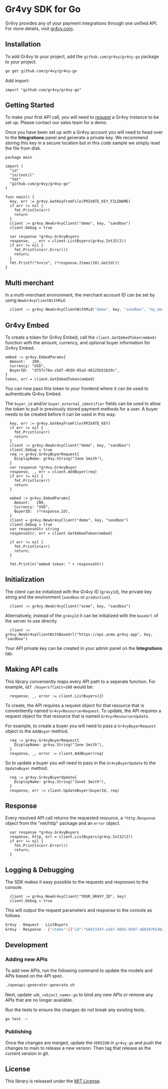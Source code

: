 # Gr4vy SDK for Go

Gr4vy provides any of your payment integrations through one unified API. For
more details, visit [gr4vy.com](https://gr4vy.com).

## Installation

To add Gr4vy to your project, add the `github.com/gr4vy/gr4vy-go` package to
your project.

```sh
go get github.com/gr4vy/gr4vy-go
```

Add import:

```golang
import "github.com/gr4vy/gr4vy-go"
```

## Getting Started

To make your first API call, you will need to [request](https://gr4vy.com) a
Gr4vy instance to be set up. Please contact our sales team for a demo.

Once you have been set up with a Gr4vy account you will need to head over to the
**Integrations** panel and generate a private key. We recommend storing this key
in a secure location but in this code sample we simply read the file from disk.

```golang
package main

import (
  "io"
  "io/ioutil"
  "fmt"
  "github.com/gr4vy/gr4vy-go"
)

func main() {
  key, err := gr4vy.GetKeyFromFile(PRIVATE_KEY_FILENAME)
  if err != nil {
    fmt.Println(err)
    return
  }
  client := gr4vy.NewGr4vyClient("demo", key, "sandbox")
  client.Debug = true

  var response *gr4vy.Gr4vyBuyers
  response, _, err = client.ListBuyers(gr4vy.Int32(2))
  if err != nil {
    fmt.Println(err.Error())
    return;
  }
  fmt.Printf("%+v\n", (*response.Items)[0].GetId())
}
```

## Multi merchant

In a multi-merchant environment, the merchant account ID can be set by using `NewGr4vyClientWithMid`:

```go
  client := gr4vy.NewGr4vyClientWithMid("demo", key, "sandbox", "my_merchant_account_id")
```


## Gr4vy Embed

To create a token for Gr4vy Embed, call the `client.GetEmbedToken(embed)`
function with the amount, currency, and optional buyer information for Gr4vy
Embed.

```golang
embed := gr4vy.EmbedParams{
  Amount:   200,
  Currency: "USD",
  BuyerID:  "d757c76a-cbd7-4b56-95a3-40125b51b29c",
}
token, err = client.GetEmbedToken(embed)
```

You can now pass this token to your frontend where it can be used to
authenticate Gr4vy Embed.

The `buyer_id` and/or `buyer_external_identifier` fields can be used to allow
the token to pull in previously stored payment methods for a user. A buyer
needs to be created before it can be used in this way.

```golang
  key, err := gr4vy.GetKeyFromFile(PRIVATE_KEY)
  if err != nil {
    fmt.Println(err)
    return
  }
  client := gr4vy.NewGr4vyClient("demo", key, "sandbox")
  client.Debug = true
  req := gr4vy.Gr4vyBuyerRequest{
    DisplayName: gr4vy.String("Jane Smith"),
  }
  var response *gr4vy.Gr4vyBuyer
  response, _, err = client.AddBuyer(req)
  if err != nil {
    fmt.Println(err)
    return
  }

  embed := gr4vy.EmbedParams{
    Amount:   200,
    Currency: "USD",
    BuyerID:  (*response.Id),
  }
  client = gr4vy.NewGr4vyClient("demo", key, "sandbox")
  client.Debug = true
  var responseStr string
  responseStr, err = client.GetEmbedToken(embed)

  if err != nil {
    fmt.Println(err)
    return;
  }

  fmt.Println("embed token: " + responseStr)
```

## Initialization

The client can be initialized with the Gr4vy ID (`gr4vyId`), the private key
string and the environment (`sandbox` or `production`).

```golang
  client := gr4vy.NewGr4vyClient("acme", key, "sandbox")
```

Alternatively, instead of the `gr4vyId` it can be initialized with the `baseUrl`
of the server to use directly.

```golang
  client := gr4vy.NewGr4vyClientWithBaseUrl("https://api.acme.gr4vy.app", key, "sandbox")
```

Your API private key can be created in your admin panel on the **Integrations**
tab.


## Making API calls

This library conveniently maps every API path to a seperate function. For
example, `GET /buyers?limit=100` would be:

```golang
  response, _, error := client.ListBuyers(2)
```

To create, the API requires a request object for that resource that is conventiently
named `Gr4vy<Resource>Request`.  To update, the API requires a request object
for that resource that is named `Gr4vy<Resource>Update`.

For example, to create a buyer you will need to pass a `Gr4vyBuyerRequest` object to
the `AddBuyer` method.

```golang
  req := gr4vy.Gr4vyBuyerRequest{
    DisplayName: gr4vy.String("Jane Smith"),
  }
  response, _, error := client.AddBuyer(req)
```

So to update a buyer you will need to pass in the `Gr4vyBuyerUpdate` to the
`UpdateBuyer` method.

```golang
  req := gr4vy.Gr4vyBuyerUpdate{
    DisplayName: gr4vy.String("Janet Smith"),
  }
  response, err := client.UpdateBuyer(buyerId, req)
```

## Response

Every resolved API call returns the requested resource, a `*http.Response`
object from the "net/http" package and an `error` object.


```golang
  var response *gr4vy.Gr4vyBuyers
  response, http, err = client.ListBuyers(gr4vy.Int32(2))
  if err != nil {
    fmt.Println(err.Error())
    return;
  }
```

## Logging & Debugging

The SDK makes it easy possible to the requests and responses to the console.

```golang
  client := gr4vy.NewGr4vyClient("YOUR_GR4VY_ID", key)
  client.Debug = true
```

This will output the request parameters and response to the console as follows.

```sh
Gr4vy - Request - ListBuyers
Gr4vy - Response - {"items":[{"id":"b8433347-a16f-46b5-958f-d681876546a6","type":"buyer","display_name":"Jane Smith","external_identifier":null,"created_at":"2021-04-22T06:51:16.910297+00:00","updated_at":"2021-04-22T07:18:49.816242+00:00"}],"limit":1,"next_cursor":"fAA0YjY5NmU2My00NzY5LTQ2OGMtOTEyNC0xODVjMDdjZTY5MzEAMjAyMS0wNC0yMlQwNjozNTowNy4yNTMxMDY","previous_cursor":null}
```

## Development

### Adding new APIs

To add new APIs, run the following command to update the models and APIs based
on the API spec.

```sh
./openapi-generator-generate.sh
```

Next, update `sdk_<object_name>.go` to bind any new APIs or remove any APIs that are no
longer available.

Run the tests to ensure the changes do not break any existing tests.

```sh
go test -v
```

### Publishing

Once the changes are merged, update the `VERSION` in `gr4vy.go` and push the
changes to main to release a new version. Then tag that release as the current
version in git.

## License

This library is released under the [MIT License](LICENSE).
